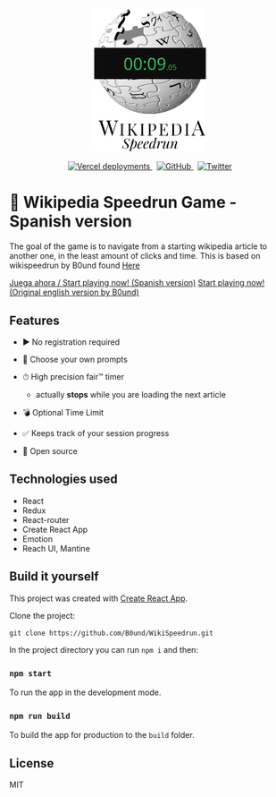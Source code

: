<p align="center">
  <img alt="Wikipedia logo with a speedrun timer on top of it" title="Wikipedia Speedrun Game" src="assets/logo.jpg" width="200">
</p>

<p align="center">
  <a href="#">
    <img alt="Vercel deployments" src="https://img.shields.io/github/deployments/B0und/WikiSpeedrun/production?color=%231CAD4A&label=vercel&logo=vercel&logoColor=white&style=flat-square">
  </a>
  &nbsp
  <a href="#">
    <img alt="GitHub" src="https://img.shields.io/github/license/B0und/WikiSpeedrun?color=%231CAD4A&style=flat-square">
  </a>
  &nbsp
  <a href="https://twitter.com/unbound_dev" target="_blank">
    <img alt="Twitter" src="https://img.shields.io/twitter/url?label=Twitter&style=social&url=https%3A%2F%2Ftwitter.com%2Funbound_dev">
  </a>
</p>

# 🏁 Wikipedia Speedrun Game - Spanish version

The goal of the game is to navigate from a starting wikipedia article to another one, in the least amount of clicks and time. This is based on wikispeedrun by B0und found [Here](https://github.com/B0und/WikiSpeedrun)

[Juega ahora / Start playing now! (Spanish version)](https://wiki-speedrun-es.netlify.app/)
[Start playing now! (Original english version by B0und)](https://wikispeedrun.org/)

## Features

- ▶ No registration required

- 🧭 Choose your own prompts

- ⏱ High precision fair™ timer

  - actually **stops** while you are loading the next article

- 💣 Optional Time Limit

- ✅ Keeps track of your session progress

- 👀 Open source

## Technologies used

- React
- Redux
- React-router
- Create React App
- Emotion
- Reach UI, Mantine

## Build it yourself

This project was created with [Create React App](https://github.com/facebook/create-react-app).

Clone the project:

```
git clone https://github.com/B0und/WikiSpeedrun.git
```

In the project directory you can run `npm i` and then:

### `npm start`

To run the app in the development mode.

### `npm run build`

To build the app for production to the `build` folder.

## License

MIT

